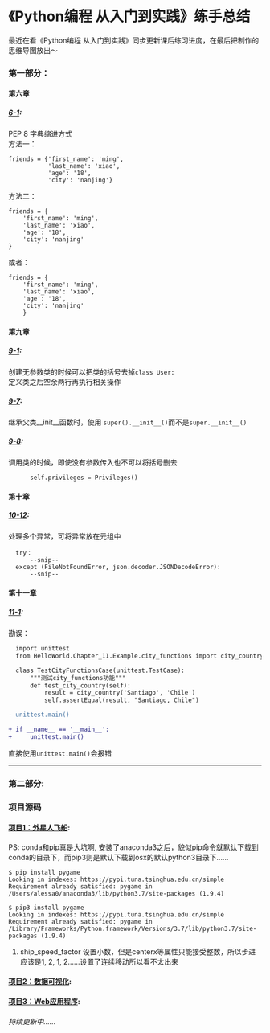 《Python编程 从入门到实践》练手总结 
=== 
最近在看《Python编程 从入门到实践》同步更新课后练习进度，在最后把制作的思维导图放出～

  ### 第一部分：
  #### 第六章
  ##### [6-1](Section_I/Chapter_06/Exercise_06_01.py): 
  PEP 8 字典缩进方式  
  方法一： 
  ```
  friends = {'first_name': 'ming',
             'last_name': 'xiao',
             'age': '18',
             'city': 'nanjing'}
  ``` 
  方法二：  
  ```
  friends = {
      'first_name': 'ming',
      'last_name': 'xiao',
      'age': '18',
      'city': 'nanjing'
  }
  ```
  或者：
  ```
  friends = {
      'first_name': 'ming',
      'last_name': 'xiao',
      'age': '18',
      'city': 'nanjing'
      }
  ```
  #### 第九章
  ##### [9-1](Section_I/Chapter_09/Exercise_09_01.py): 
  创建无参数类的时候可以把类的括号去掉`class User:`   
  定义类之后空余两行再执行相关操作  
  ##### [9-7](Section_I/Chapter_09/Exercise_09_07.py):
  继承父类__init__函数时，使用
  `super().__init__()`而不是`super.__init__()`  
  ##### [9-8](Section_I/Chapter_09/Exercise_09_08.py):
  调用类的时候，即使没有参数传入也不可以将括号删去
  ```
        self.privileges = Privileges()
  ```
  #### 第十章
  ##### [10-12](Section_I/Chapter_10/Exercise_10_12.py):
  处理多个异常，可将异常放在元组中
  ```
    try：
        --snip--
    except (FileNotFoundError, json.decoder.JSONDecodeError):
        --snip--
  ```
  #### 第十一章
  ##### [11-1](Section_I/Chapter_11/Exercise_11_01.py):
  勘误：
  ```diff
    import unittest
    from HelloWorld.Chapter_11.Example.city_functions import city_country

    class TestCityFunctionsCase(unittest.TestCase):
        """测试city_functions功能"""
        def test_city_country(self):
            result = city_country('Santiago', 'Chile')
            self.assertEqual(result, "Santiago, Chile")

  - unittest.main()
  
  + if __name__ == '__main__':
  +     unittest.main()
  ```
  直接使用`unittest.main()`会报错
  
---
  ### 第二部分:
  ### 项目源码
  #### [项目1：外星人飞船](Section_II/Project_A/alien_invasion):
  PS: conda和pip真是大坑啊, 安装了anaconda3之后，貌似pip命令就默认下载到conda的目录下，而pip3则是默认下载到osx的默认python3目录下……
  ```
  $ pip install pygame
Looking in indexes: https://pypi.tuna.tsinghua.edu.cn/simple
Requirement already satisfied: pygame in /Users/alessa0/anaconda3/lib/python3.7/site-packages (1.9.4)

  $ pip3 install pygame
Looking in indexes: https://pypi.tuna.tsinghua.edu.cn/simple
Requirement already satisfied: pygame in /Library/Frameworks/Python.framework/Versions/3.7/lib/python3.7/site-packages (1.9.4)

  ```
  1. ship_speed_factor 设置小数，但是centerx等属性只能接受整数，所以步进应该是1, 2, 1, 2……设置了连续移动所以看不太出来
  
  #### [项目2：数据可视化]():
  #### [项目3：Web应用程序]():
  ###### 持续更新中……